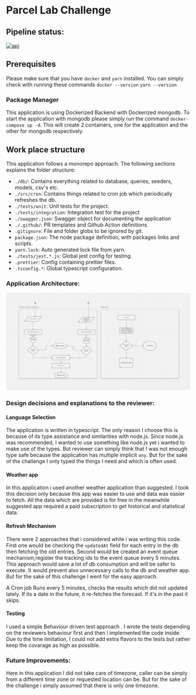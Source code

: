 # Parcel Lab Challenge

## Pipeline status:

[![api](https://github.com/dogabudak/parcellab/actions/workflows/workflow.yaml/badge.svg)](https://github.com/dogabudak/parcellab/actions/workflows/workflow.yaml)

## Prerequisites

Please make sure that you have `docker` and `yarn` installed. You can simply check with running these
commands `docker --version` `yarn --version`

### Package Manager

This application is using Dockerized Backend with Dockerized mongodb. To start the application with mongodb please
simply run the command `docker-compose up -d`. This will create 2 containers, one for the application and the other for
mongodb respectively.

## Work place structure

This application follows a monorepo approach. The following sections explains the folder structure:

- `./db/`: Contains everything related to database, queries, seeders, models, csv's etc.
- `./src/cron`: Contains things related to cron job which periodically refreshes the db.
- `./tests/unit`: Unit tests for the project.
- `./tests/integration`: Integration test for the project
- `./swagger.json`: Swagger object for documenting the application
- `./.github/`: PR templates and Github Action definitions.
- `.gitignore`: File and folder globs to be ignored by git.
- `package.json`: The node package definition, with packages links and scripts.
- `yarn.lock`: Auto generated lock file from yarn.
- `./tests/jest.*.js`: Global jest config for testing.
- `.prettier`: Config containing prettier files.
- `.tsconfig.*`: Global typescript configuration.

### Application Architecture:

![img.png](img.png)

### Design decisions and explanations to the reviewer:

#### Language Selection

The application is written in typescript. The only reason I choose this is because of its type assistance and
similarities with node.js. Since node.js was recommended, I wanted to use something like node.js yet i wanted to make
use of the types. But reviewer can simply think that I was not enough type safe because the application has multiple
implicit `any`. But for the sake of the challenge I only typed the things I need and which is often used.

#### Weather app

In this application i used another weather application than suggested. I took this decision only because this app was
easier to use and data was easier to fetch. All the data which are provided is for free in the meanwhile suggested app
required a paid subscription to get historical and statistical data.

#### Refresh Mechanism
There were 2 approaches that i considered while i was writing this code. First one would be checking the `updatedAt`
field for each entry in the db then fetching the old entries. Second would be created an event queue mechanism,register
the tracking ids to the event queue every 5 minutes. This approach would save a lot of db consumption and will be safer
to execute. It would prevent also unnecessary calls to the db and weather app. But for the sake of this challenge I went
for the easy approach.

A Cron job Runs every 5 minutes, checks the results which did not updated lately. If its a date in the future, it re-fetches the forecast. If it's in the past it skips. 

#### Testing

I used a simple Behaviour driven test approach . I wrote the tests depending on the reviewers behaviour first and then i
implemented the code inside. Due to the time limitation, I could not add extra flavors to the tests but rather keep the covarage as high as possible.

### Future Improvements:

Here in this application I did not take care of timezone, caller can be simply from a different time zone or requested location can be. But for the sake of the challenge i simply assumed that there is only one timezone.



